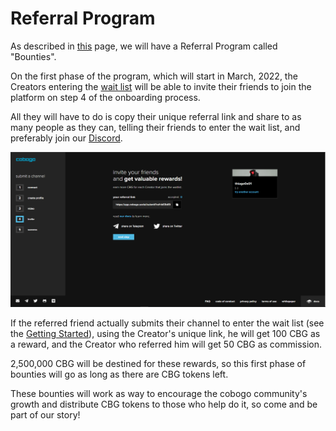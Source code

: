 # Referral Program

As described in [this](../tokenomics/bounties.md) page, we will have a Referral Program called "Bounties".&#x20;

On the first phase of the program, which will start in March, 2022, the Creators entering the [wait list](getting-started.md) will be able to invite their friends to join the platform on step 4 of the onboarding process.

All they will have to do is copy their unique referral link and share to as many people as they can, telling their friends to enter the wait list, and preferably join our [Discord](https://discord.gg/p3xScxHz).&#x20;

![](../.gitbook/assets/5.PNG)

If the referred friend actually submits their channel to enter the wait list (see the [Getting Started](getting-started.md)), using the Creator's unique link, he will get 100 CBG as a reward, and the Creator who referred him will get 50 CBG as commission.

2,500,000 CBG will be destined for these rewards, so this first phase of bounties will go as long as there are CBG tokens left.

These bounties will work as way to encourage the cobogo community's growth and distribute CBG tokens to those who help do it, so come and be part of our story!

